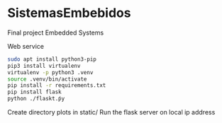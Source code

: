 # SistemasEmbebidos
Final project
Embedded Systems

Web service

``` bash
sudo apt install python3-pip
pip3 install virtualenv
virtualenv -p python3 .venv
source .venv/bin/activate
pip install -r requirements.txt
pip install flask
python ./flaskt.ṕy
```

Create directory plots in static/
Run the flask server on local ip address
